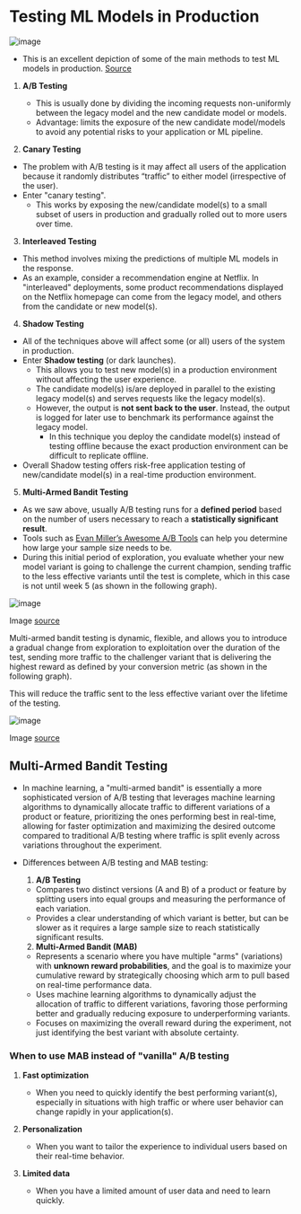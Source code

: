 # Testing ML Models in Production




![image](https://github.com/user-attachments/assets/b5bf0c32-646c-4cb6-b658-5bf5fd0cf961)
* This is an excellent depiction of some of the main methods to test ML models in production. [Source](https://www.dailydoseofds.com/)


1. **A/B Testing**
   * This is usually done by dividing the incoming requests non-uniformly between the legacy model and the new candidate model or models.
   * Advantage: limits the exposure of the new candidate model/models to avoid any potential risks to your application or ML pipeline.
  

2. **Canary Testing**
  * The problem with A/B testing is it may affect all users of the application because it randomly distributes “traffic” to either model (irrespective of the user).
  * Enter "canary testing".
    * This works by exposing the new/candidate model(s) to a small subset of users in production and gradually rolled out to more users over time.
   

3. **Interleaved Testing**
  * This method involves mixing the predictions of multiple ML models in the response.
  * As an example, consider a recommendation engine at Netflix. In "interleaved" deployments, some product recommendations displayed on the Netflix homepage can come from the legacy model, and others from the candidate or new model(s).


4. **Shadow Testing**
  * All of the techniques above will affect some (or all) users of the system in production. 
  * Enter **Shadow testing** (or dark launches).
    * This allows you to test new model(s) in a production environment without affecting the user experience.
    * The candidate model(s) is/are deployed in parallel to the existing legacy model(s) and serves requests like the legacy model(s).
    * However, the output is **not sent back to the user**. Instead, the output is logged for later use to benchmark its performance against the legacy model.
        * In this technique you deploy the candidate model(s) instead of testing offline because the exact production environment can be difficult to replicate offline.
  * Overall Shadow testing offers risk-free application testing of new/candidate model(s) in a real-time production environment.


5. **Multi-Armed Bandit Testing**
  * As we saw above, usually A/B testing runs for a **defined period** based on the number of users necessary to reach a **statistically significant result**.
  * Tools such as [Evan Miller’s Awesome A/B Tools](https://www.evanmiller.org/ab-testing/sample-size.html#!15;80;5;25;1) can help you determine how large your sample size needs to be.
  * During this initial period of exploration, you evaluate whether your new model variant is going to challenge the current champion, sending traffic to the less effective variants until the test is complete, which in this case is not until week 5 (as shown in the following graph).

![image](https://github.com/user-attachments/assets/55275bdf-bcac-4b3d-9a51-d987d8812b10)


Image [source](https://aws.amazon.com/blogs/machine-learning/dynamic-a-b-testing-for-machine-learning-models-with-amazon-sagemaker-mlops-projects/)


Multi-armed bandit testing is dynamic, flexible, and allows you to introduce a gradual change from exploration to exploitation over the duration of the test, sending more traffic to the challenger variant that is delivering the highest reward as defined by your conversion metric (as shown in the following graph). 

This will reduce the traffic sent to the less effective variant over the lifetime of the testing. 

![image](https://github.com/user-attachments/assets/e74226b0-9c1e-4f7e-a74f-a6bc512b26e1)

Image [source](https://aws.amazon.com/blogs/machine-learning/dynamic-a-b-testing-for-machine-learning-models-with-amazon-sagemaker-mlops-projects/)


## Multi-Armed Bandit Testing
* In machine learning, a "multi-armed bandit" is essentially a more sophisticated version of A/B testing that leverages machine learning algorithms to dynamically allocate traffic to different variations of a product or feature, prioritizing the ones performing best in real-time, allowing for faster optimization and maximizing the desired outcome compared to traditional A/B testing where traffic is split evenly across variations throughout the experiment.
* Differences between A/B testing and MAB testing:

  1. **A/B Testing**
    * Compares two distinct versions (A and B) of a product or feature by splitting users into equal groups and measuring the performance of each variation. 
    * Provides a clear understanding of which variant is better, but can be slower as it requires a large sample size to reach statistically significant results.
 
  2. **Multi-Armed Bandit (MAB)**
    * Represents a scenario where you have multiple "arms" (variations) with **unknown reward probabilities**, and the goal is to maximize your cumulative reward by strategically choosing which arm to pull based on real-time performance data. 
    * Uses machine learning algorithms to dynamically adjust the allocation of traffic to different variations, favoring those performing better and gradually reducing exposure to underperforming variants. 
    * Focuses on maximizing the overall reward during the experiment, not just identifying the best variant with absolute certainty.
 

### When to use MAB instead of "vanilla" A/B testing
1. **Fast optimization**
   * When you need to quickly identify the best performing variant(s), especially in situations with high traffic or where user behavior can change rapidly in your application(s).

2. **Personalization**
   * When you want to tailor the experience to individual users based on their real-time behavior. 

3. **Limited data**
   * When you have a limited amount of user data and need to learn quickly. 


